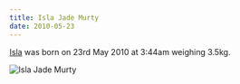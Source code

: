 ```yaml
---
title: Isla Jade Murty
date: 2010-05-23
---
```


[Isla](/isla) was born on 23rd May 2010 at 3:44am weighing 3.5kg.

![Isla Jade Murty](/images/brendan/isla-jade-murty.jpg)